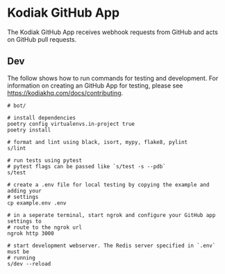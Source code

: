 # Kodiak GitHub App

The Kodiak GitHub App receives webhook requests from GitHub and acts on GitHub pull requests.

## Dev

The follow shows how to run commands for testing and development. For information on creating an GitHub App for testing, please see <https://kodiakhq.com/docs/contributing>.

```shell
# bot/

# install dependencies
poetry config virtualenvs.in-project true
poetry install

# format and lint using black, isort, mypy, flake8, pylint
s/lint

# run tests using pytest
# pytest flags can be passed like `s/test -s --pdb`
s/test

# create a .env file for local testing by copying the example and adding your
# settings
cp example.env .env

# in a seperate terminal, start ngrok and configure your GitHub app settings to
# route to the ngrok url
ngrok http 3000

# start development webserver. The Redis server specified in `.env` must be
# running
s/dev --reload
```
